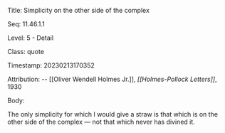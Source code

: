 Title:  Simplicity on the other side of the complex

Seq:    11.46.1.1

Level:  5 - Detail

Class:  quote

Timestamp: 20230213170352

Attribution: -- [[Oliver Wendell Holmes Jr.]], *[[Holmes-Pollock Letters]]*, 1930

Body:

The only simplicity for which I would give a straw is that which is on the other side of the complex — not that which never has divined it.

